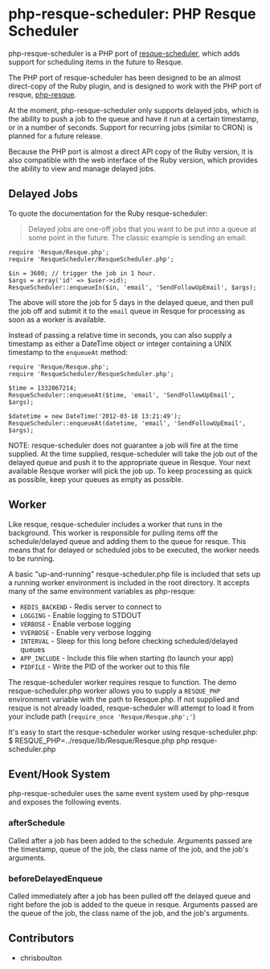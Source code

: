 php-resque-scheduler: PHP Resque Scheduler
==========================================

php-resque-scheduler is a PHP port of [resque-scheduler](http://github.com/defunkt/resque),
which adds support for scheduling items in the future to Resque.

The PHP port of resque-scheduler has been designed to be an almost direct-copy
of the Ruby plugin, and is designed to work with the PHP port of resque,
[php-resque](http://github.com/chrisboulton/php-resque).

At the moment, php-resque-scheduler only supports delayed jobs, which is the
ability to push a job to the queue and have it run at a certain timestamp, or
in a number of seconds. Support for recurring jobs (similar to CRON) is planned
for a future release.

Because the PHP port is almost a direct API copy of the Ruby version, it is also
compatible with the web interface of the Ruby version, which provides the
ability to view and manage delayed jobs.

## Delayed Jobs

To quote the documentation for the Ruby resque-scheduler:

> Delayed jobs are one-off jobs that you want to be put into a queue at some
point in the future. The classic example is sending an email:

    require 'Resque/Resque.php';
    require 'ResqueScheduler/ResqueScheduler.php';
   
    $in = 3600; // trigger the job in 1 hour.
    $args = array('id' => $user->id);
    ResqueScheduler::enqueueIn($in, 'email', 'SendFollowUpEmail', $args);

The above will store the job for 5 days in the delayed queue, and then pull the
job off and submit it to the `email` queue in Resque for processing as soon as
a worker is available.

Instead of passing a relative time in seconds, you can also supply a timestamp
as either a DateTime object or integer containing a UNIX timestamp to the
`enqueueAt` method:

	require 'Resque/Resque.php';
    require 'ResqueScheduler/ResqueScheduler.php';
    
    $time = 1332067214;
    ResqueScheduler::enqueueAt($time, 'email', 'SendFollowUpEmail', $args);

	$datetime = new DateTime('2012-03-18 13:21:49');
	ResqueScheduler::enqueueAt(datetime, 'email', 'SendFollowUpEmail', $args);

NOTE: resque-scheduler does not guarantee a job will fire at the time supplied.
At the time supplied, resque-scheduler will take the job out of the delayed
queue and push it to the appropriate queue in Resque. Your next available Resque
worker will pick the job up. To keep processing as quick as possible, keep your
queues as empty as possible.

## Worker

Like resque, resque-scheduler includes a worker that runs in the background. This
worker is responsible for pulling items off the schedule/delayed queue and adding
them to the queue for resque. This means that for delayed or scheduled jobs to be
executed, the worker needs to be running.

A basic "up-and-running" resque-scheduler.php file is included that sets up a
running worker environment is included in the root directory. It accepts many
of the same environment variables as php-resque:

* `REDIS_BACKEND` - Redis server to connect to
* `LOGGING` - Enable logging to STDOUT
* `VERBOSE` - Enable verbose logging
* `VVERBOSE` - Enable very verbose logging
* `INTERVAL` - Sleep for this long before checking scheduled/delayed queues
* `APP_INCLUDE` - Include this file when starting (to launch your app)
* `PIDFILE` - Write the PID of the worker out to this file

The resque-scheduler worker requires resque to function. The demo
resque-scheduler.php worker allows you to supply a `RESQUE_PHP` environment
variable with the path to Resque.php. If not supplied and resque is not already
loaded, resque-scheduler will attempt to load it from your include path
(`require_once 'Resque/Resque.php';'`)

It's easy to start the resque-scheduler worker using resque-scheduler.php:
    $ RESQUE_PHP=../resque/lib/Resque/Resque.php php resque-scheduler.php

## Event/Hook System

php-resque-scheduler uses the same event system used by php-resque and exposes
the following events.

### afterSchedule

Called after a job has been added to the schedule. Arguments passed are the
timestamp, queue of the job, the class name of the job, and the job's arguments.

### beforeDelayedEnqueue

Called immediately after a job has been pulled off the delayed queue and right
before the job is added to the queue in resque. Arguments passed are the queue
of the job, the class name of the job, and the job's arguments.

## Contributors ##

* chrisboulton
